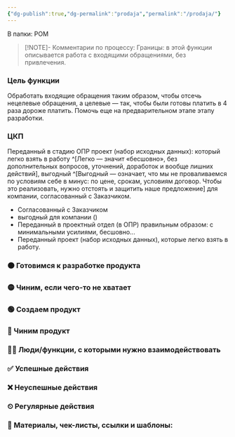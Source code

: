 ```yaml
---
{"dg-publish":true,"dg-permalink":"prodaja","permalink":"/prodaja/"}
---
```


В папки: РОМ

> [!NOTE]- Комментарии по процессу:
> Границы: в этой функции описывается работа с входящими обращениями, без привлечения.

### Цель функции
Обработать входящие обращения таким образом, чтобы отсечь нецелевые обращения, а целевые — так, чтобы были готовы платить в 4 раза дороже платить. Помочь еще на предварительном этапе этапу разработки. 

### ЦКП
Переданный в стадию ОПР проект (набор исходных данных): который легко взять в работу ^[Легко — значит «бесшовно», без дополнительных вопросов, уточнений, доработок и вообще лишних действий], выгодный ^[Выгодный — означает, что мы не проваливаемся по условиям себе в минус: по цене, срокам, условиям договор. Чтобы это реализовать, нужно отстоять и защитить наше предложение] для компании, согласованный с Заказчиком.

- Согласованный с Заказчиком
- выгодный для компании ()
- Переданный в проектный отдел (в ОПР) правильным образом: с минимальными усилиями, бесшовно...
- Переданный проект (набор исходных данных), которые легко взять в работу.



### 🟠 Готовимся к разработке продукта
### 🟡 Чиним, если чего-то не хватает
### 🟢 Создаем продукт
### 🔵 Чиним продукт
### 🧗‍♀️ Люди/функции, с которыми нужно взаимодействовать
### ✅ Успешные действия
### ❌ Неуспешные действия
### ⏲ Регулярные действия
### 📃 Материалы, чек-листы, ссылки и шаблоны: